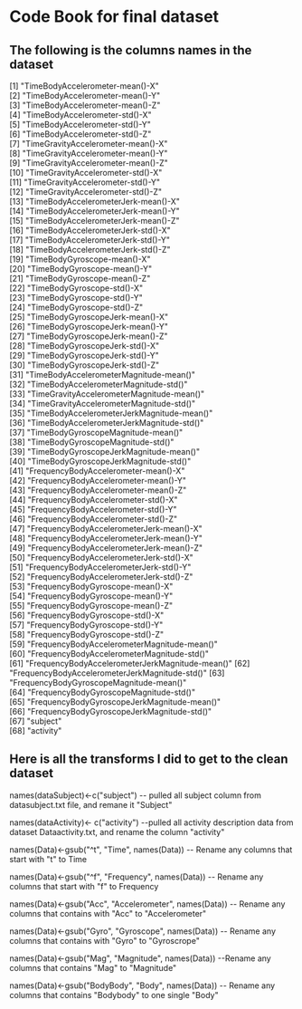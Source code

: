 # Code Book for final dataset
## The following is the columns names in the dataset
[1] "TimeBodyAccelerometer-mean()-X"                
 [2] "TimeBodyAccelerometer-mean()-Y"                
 [3] "TimeBodyAccelerometer-mean()-Z"                
 [4] "TimeBodyAccelerometer-std()-X"                 
 [5] "TimeBodyAccelerometer-std()-Y"                 
 [6] "TimeBodyAccelerometer-std()-Z"                 
 [7] "TimeGravityAccelerometer-mean()-X"             
 [8] "TimeGravityAccelerometer-mean()-Y"             
 [9] "TimeGravityAccelerometer-mean()-Z"             
[10] "TimeGravityAccelerometer-std()-X"              
[11] "TimeGravityAccelerometer-std()-Y"              
[12] "TimeGravityAccelerometer-std()-Z"              
[13] "TimeBodyAccelerometerJerk-mean()-X"            
[14] "TimeBodyAccelerometerJerk-mean()-Y"            
[15] "TimeBodyAccelerometerJerk-mean()-Z"            
[16] "TimeBodyAccelerometerJerk-std()-X"             
[17] "TimeBodyAccelerometerJerk-std()-Y"             
[18] "TimeBodyAccelerometerJerk-std()-Z"             
[19] "TimeBodyGyroscope-mean()-X"                    
[20] "TimeBodyGyroscope-mean()-Y"                    
[21] "TimeBodyGyroscope-mean()-Z"                    
[22] "TimeBodyGyroscope-std()-X"                     
[23] "TimeBodyGyroscope-std()-Y"                     
[24] "TimeBodyGyroscope-std()-Z"                     
[25] "TimeBodyGyroscopeJerk-mean()-X"                
[26] "TimeBodyGyroscopeJerk-mean()-Y"                
[27] "TimeBodyGyroscopeJerk-mean()-Z"                
[28] "TimeBodyGyroscopeJerk-std()-X"                 
[29] "TimeBodyGyroscopeJerk-std()-Y"                 
[30] "TimeBodyGyroscopeJerk-std()-Z"                 
[31] "TimeBodyAccelerometerMagnitude-mean()"         
[32] "TimeBodyAccelerometerMagnitude-std()"          
[33] "TimeGravityAccelerometerMagnitude-mean()"      
[34] "TimeGravityAccelerometerMagnitude-std()"       
[35] "TimeBodyAccelerometerJerkMagnitude-mean()"     
[36] "TimeBodyAccelerometerJerkMagnitude-std()"      
[37] "TimeBodyGyroscopeMagnitude-mean()"             
[38] "TimeBodyGyroscopeMagnitude-std()"              
[39] "TimeBodyGyroscopeJerkMagnitude-mean()"         
[40] "TimeBodyGyroscopeJerkMagnitude-std()"          
[41] "FrequencyBodyAccelerometer-mean()-X"           
[42] "FrequencyBodyAccelerometer-mean()-Y"           
[43] "FrequencyBodyAccelerometer-mean()-Z"           
[44] "FrequencyBodyAccelerometer-std()-X"            
[45] "FrequencyBodyAccelerometer-std()-Y"            
[46] "FrequencyBodyAccelerometer-std()-Z"            
[47] "FrequencyBodyAccelerometerJerk-mean()-X"       
[48] "FrequencyBodyAccelerometerJerk-mean()-Y"       
[49] "FrequencyBodyAccelerometerJerk-mean()-Z"       
[50] "FrequencyBodyAccelerometerJerk-std()-X"        
[51] "FrequencyBodyAccelerometerJerk-std()-Y"        
[52] "FrequencyBodyAccelerometerJerk-std()-Z"        
[53] "FrequencyBodyGyroscope-mean()-X"               
[54] "FrequencyBodyGyroscope-mean()-Y"               
[55] "FrequencyBodyGyroscope-mean()-Z"               
[56] "FrequencyBodyGyroscope-std()-X"                
[57] "FrequencyBodyGyroscope-std()-Y"                
[58] "FrequencyBodyGyroscope-std()-Z"                
[59] "FrequencyBodyAccelerometerMagnitude-mean()"    
[60] "FrequencyBodyAccelerometerMagnitude-std()"     
[61] "FrequencyBodyAccelerometerJerkMagnitude-mean()"
[62] "FrequencyBodyAccelerometerJerkMagnitude-std()" 
[63] "FrequencyBodyGyroscopeMagnitude-mean()"        
[64] "FrequencyBodyGyroscopeMagnitude-std()"         
[65] "FrequencyBodyGyroscopeJerkMagnitude-mean()"    
[66] "FrequencyBodyGyroscopeJerkMagnitude-std()"     
[67] "subject"                                       
[68] "activity"   

## Here is all the transforms I did to get to the clean dataset

 names(dataSubject)<-c("subject")  -- pulled all subject column from datasubject.txt file, and remane it "Subject"
 
names(dataActivity)<- c("activity")  --pulled all activity description data from dataset Dataactivity.txt, and rename the column "activity"

 names(Data)<-gsub("^t", "Time", names(Data))  -- Rename any columns that start with "t" to Time
 
names(Data)<-gsub("^f", "Frequency", names(Data))  -- Rename any columns that start with "f" to Frequency

names(Data)<-gsub("Acc", "Accelerometer", names(Data))  -- Rename any columns that contains with "Acc" to "Accelerometer"

names(Data)<-gsub("Gyro", "Gyroscope", names(Data))   -- Rename any columns that contains with "Gyro" to "Gyroscrope"

names(Data)<-gsub("Mag", "Magnitude", names(Data))   --Rename any columns that contains "Mag" to "Magnitude"

names(Data)<-gsub("BodyBody", "Body", names(Data))   -- Rename any columns that contains "Bodybody" to one single "Body"
